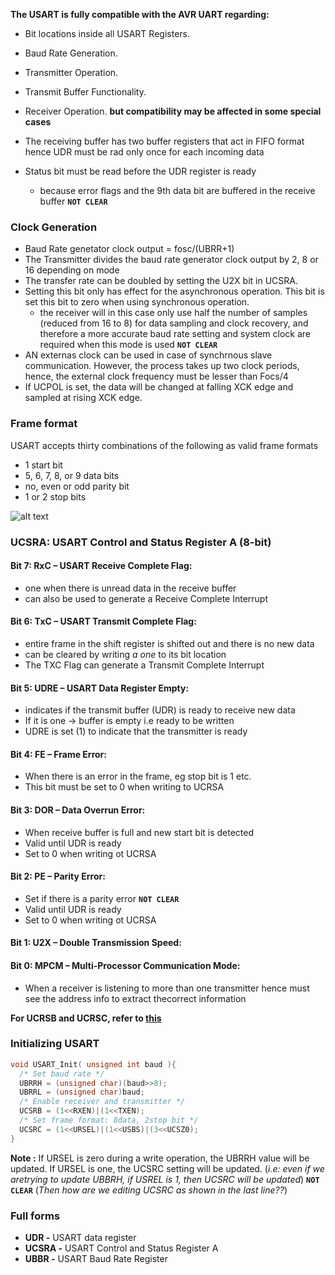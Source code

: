 
**The USART is fully compatible with the AVR UART regarding:**
* Bit locations inside all USART Registers.
* Baud Rate Generation.
* Transmitter Operation.
* Transmit Buffer Functionality.
* Receiver Operation.
**but compatibility may be affected in some special cases**

* The receiving buffer has two buffer registers that act in FIFO format hence UDR must be rad only once for each incoming data
* Status bit must be read before the UDR register is ready
    * because error flags and the 9th data bit are buffered in the receive buffer **`NOT CLEAR`**

### Clock Generation

* Baud Rate genetator clock output = fosc/(UBRR+1)
* The Transmitter divides the baud rate generator clock output by 2, 8 or 16 depending on mode
* The transfer rate can be doubled by setting the U2X bit in UCSRA.
* Setting this bit only has effect for the asynchronous operation. This bit is set this bit to zero when using synchronous operation.
  * the receiver will in this case only use half the number of samples (reduced from 16 to 8) for data sampling and clock recovery, and therefore a more accurate baud rate setting and system clock are required when this mode is used **`NOT CLEAR`**
* AN externas clock can be used in case of synchrnous slave communication. However, the process takes up two clock periods, hence, the external clock frequency must be lesser than Focs/4
* If UCPOL is set, the data will be changed at falling XCK edge and sampled at rising XCK edge.

### Frame format

USART accepts thirty combinations of the following as valid frame formats
* 1 start bit
* 5, 6, 7, 8, or 9 data bits
* no, even or odd parity bit
* 1 or 2 stop bits

![alt text](https://github.com/nivedk/Elec/tree/master/notes/usartframe_format.png")



### UCSRA: USART Control and Status Register A (8-bit)

#### **Bit 7: RxC – USART Receive Complete Flag:**
* one when there is unread data in the receive buffer
* can also be used to generate a Receive Complete Interrupt

#### **Bit 6: TxC – USART Transmit Complete Flag:**
* entire frame in the shift register is shifted out and there is no new data
* can be cleared by writing *a one* to its bit location
* The TXC Flag can generate a Transmit Complete Interrupt

#### **Bit 5: UDRE – USART Data Register Empty:**
* indicates if the transmit buffer (UDR) is ready to receive new data
* If it is one -> buffer is empty i.e ready to be written
* UDRE is set (1) to indicate that the transmitter is ready

#### **Bit 4: FE – Frame Error:**
* When there is an error in the frame, eg stop bit is 1 etc.
* This bit must be set to 0 when writing to UCRSA

#### **Bit 3: DOR – Data Overrun Error:**
* When receive buffer is full and new start bit is detected
* Valid until UDR is ready
* Set to 0 when writing ot UCRSA

#### **Bit 2: PE – Parity Error:**
* Set if there is a parity error **`NOT CLEAR`**
* Valid until UDR is ready
* Set to 0 when writing ot UCRSA

#### **Bit 1: U2X – Double Transmission Speed:**

#### **Bit 0: MPCM – Multi-Processor Communication Mode:**
* When a receiver is listening to more than one transmitter hence must see the address info to extract thecorrect information

**For UCRSB and UCRSC, refer to [this](http://maxembedded.com/2013/09/the-usart-of-the-avr/#Reg)**

### **Initializing USART**

```c
void USART_Init( unsigned int baud ){
  /* Set baud rate */
  UBRRH = (unsigned char)(baud>>8);
  UBRRL = (unsigned char)baud;
  /* Enable receiver and transmitter */
  UCSRB = (1<<RXEN)|(1<<TXEN);
  /* Set frame format: 8data, 2stop bit */
  UCSRC = (1<<URSEL)|(1<<USBS)|(3<<UCSZ0);
}
```

**Note :** If URSEL is zero during a write operation, the UBRRH value will be updated. If URSEL is one, the UCSRC setting will be updated. (*i.e: even if we aretrying to update UBBRH, if USREL is 1, then UCSRC will be updated*) **`NOT CLEAR`** (*Then how are we editing UCSRC as shown in the last line??*)



### Full forms
* **UDR -** USART data register
* **UCSRA -** USART Control and Status Register A
* **UBBR -** USART Baud Rate Register
